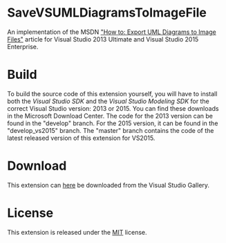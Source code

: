 SaveVSUMLDiagramsToImageFile
============================

An implementation of the MSDN ["How to: Export UML Diagrams to Image Files"](http://msdn.microsoft.com/en-us/library/ff469815.aspx) article for Visual Studio 2013 Ultimate and Visual Studio 2015 Enterprise.

# Build #
To build the source code of this extension yourself, you will have to install both the *Visual Studio SDK* and the *Visual Studio Modeling SDK* for the correct Visual Studio version: 2013 or 2015. You can find these downloads in the Microsoft Download Center. The code for the 2013 version can be found in the "develop" branch. For the 2015 version, it can be found in the "develop_vs2015" branch. The "master" branch contains the code of the latest released version of this extension for VS2015.

# Download #
This extension can [here](http://visualstudiogallery.msdn.microsoft.com/f13d917d-0e67-4f3e-bdb7-d08046553951) be downloaded from the Visual Studio Gallery.

# License #
This extension is released under the [MIT](https://github.com/bwstaal/SaveVSUMLDiagramsToImageFile/blob/develop/LICENSE.txt) license.